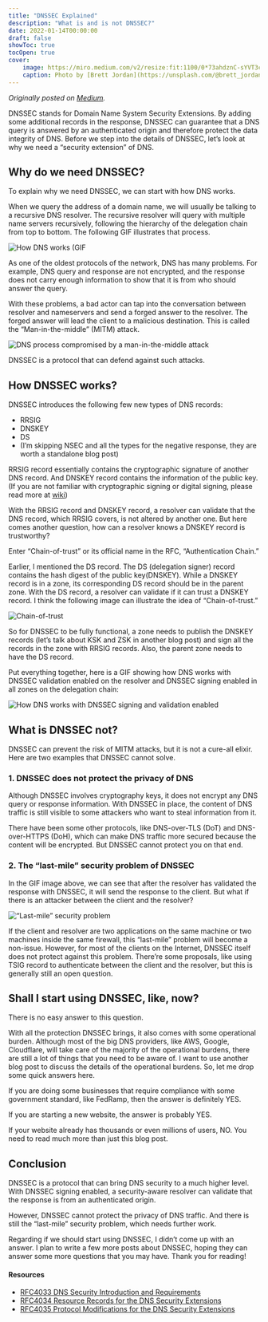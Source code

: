 ```yaml
---
title: "DNSSEC Explained"
description: "What is and is not DNSSEC?"
date: 2022-01-14T00:00:00
draft: false
showToc: true
tocOpen: true
cover:
    image: https://miro.medium.com/v2/resize:fit:1100/0*73ahdznC-sYVT3c1
    caption: Photo by [Brett Jordan](https://unsplash.com/@brett_jordan?utm_source=medium&utm_medium=referral) on [Unsplash](https://unsplash.com/?utm_source=medium&utm_medium=referral)
---
```


*Originally posted on [Medium](https://medium.com/gitconnected/what-is-dnssec-90b89671c1dd).*

DNSSEC stands for Domain Name System Security Extensions. By adding some additional records in the response, DNSSEC can guarantee that a DNS query is answered by an authenticated origin and therefore protect the data integrity of DNS. Before we step into the details of DNSSEC, let’s look at why we need a “security extension” of DNS.

## Why do we need DNSSEC?

To explain why we need DNSSEC, we can start with how DNS works.

When we query the address of a domain name, we will usually be talking to a recursive DNS resolver. The recursive resolver will query with multiple name servers recursively, following the hierarchy of the delegation chain from top to bottom. The following GIF illustrates that process.

![How DNS works (GIF](https://miro.medium.com/v2/resize:fit:1100/1*Pk4lgMDkQropmFpSKkoBVg.gif)

As one of the oldest protocols of the network, DNS has many problems. For example, DNS query and response are not encrypted, and the response does not carry enough information to show that it is from who should answer the query.

With these problems, a bad actor can tap into the conversation between resolver and nameservers and send a forged answer to the resolver. The forged answer will lead the client to a malicious destination. This is called the “Man-in-the-middle” (MITM) attack.

![DNS process compromised by a man-in-the-middle attack](https://miro.medium.com/v2/resize:fit:1100/1*KQo1M9s8htAuRk2OszIJ5Q.gif)

DNSSEC is a protocol that can defend against such attacks.


## How DNSSEC works?

DNSSEC introduces the following few new types of DNS records:

- RRSIG
- DNSKEY
- DS
- (I’m skipping NSEC and all the types for the negative response, they are worth a standalone blog post)

RRSIG record essentially contains the cryptographic signature of another DNS record. And DNSKEY record contains the information of the public key. (If you are not familiar with cryptographic signing or digital signing, please read more at [wiki](https://en.wikipedia.org/wiki/Digital_signature))

With the RRSIG record and DNSKEY record, a resolver can validate that the DNS record, which RRSIG covers, is not altered by another one. But here comes another question, how can a resolver knows a DNSKEY record is trustworthy?

Enter “Chain-of-trust” or its official name in the RFC, “Authentication Chain.”

Earlier, I mentioned the DS record. The DS (delegation signer) record contains the hash digest of the public key(DNSKEY). While a DNSKEY record is in a zone, its corresponding DS record should be in the parent zone. With the DS record, a resolver can validate if it can trust a DNSKEY record. I think the following image can illustrate the idea of “Chain-of-trust.”

![Chain-of-trust](https://miro.medium.com/v2/resize:fit:1100/format:webp/1*eABQcocPnirfWuF3quDspg.png)

So for DNSSEC to be fully functional, a zone needs to publish the DNSKEY records (let’s talk about KSK and ZSK in another blog post) and sign all the records in the zone with RRSIG records. Also, the parent zone needs to have the DS record.

Put everything together, here is a GIF showing how DNS works with DNSSEC validation enabled on the resolver and DNSSEC signing enabled in all zones on the delegation chain:

![How DNS works with DNSSEC signing and validation enabled](https://miro.medium.com/v2/resize:fit:1100/1*QwOQC5VBknbrO8bUpH_ceQ.gif)

## What is DNSSEC not?
DNSSEC can prevent the risk of MITM attacks, but it is not a cure-all elixir. Here are two examples that DNSSEC cannot solve.

### 1. DNSSEC does not protect the privacy of DNS
Although DNSSEC involves cryptography keys, it does not encrypt any DNS query or response information. With DNSSEC in place, the content of DNS traffic is still visible to some attackers who want to steal information from it.

There have been some other protocols, like DNS-over-TLS (DoT) and DNS-over-HTTPS (DoH), which can make DNS traffic more secured because the content will be encrypted. But DNSSEC cannot protect you on that end.

### 2. The “last-mile” security problem of DNSSEC
In the GIF image above, we can see that after the resolver has validated the response with DNSSEC, it will send the response to the client. But what if there is an attacker between the client and the resolver?

![“Last-mile” security problem](https://miro.medium.com/v2/resize:fit:1100/1*Sb5p7V6mJHYEThKbgN7r0A.gif)

If the client and resolver are two applications on the same machine or two machines inside the same firewall, this “last-mile” problem will become a non-issue. However, for most of the clients on the Internet, DNSSEC itself does not protect against this problem. There’re some proposals, like using TSIG record to authenticate between the client and the resolver, but this is generally still an open question.


## Shall I start using DNSSEC, like, now?

There is no easy answer to this question.

With all the protection DNSSEC brings, it also comes with some operational burden. Although most of the big DNS providers, like AWS, Google, Cloudflare, will take care of the majority of the operational burdens, there are still a lot of things that you need to be aware of. I want to use another blog post to discuss the details of the operational burdens. So, let me drop some quick answers here.

If you are doing some businesses that require compliance with some government standard, like FedRamp, then the answer is definitely YES.

If you are starting a new website, the answer is probably YES.

If your website already has thousands or even millions of users, NO. You need to read much more than just this blog post.

## Conclusion

DNSSEC is a protocol that can bring DNS security to a much higher level. With DNSSEC signing enabled, a security-aware resolver can validate that the response is from an authenticated origin.

However, DNSSEC cannot protect the privacy of DNS traffic. And there is still the “last-mile” security problem, which needs further work.

Regarding if we should start using DNSSEC, I didn’t come up with an answer. I plan to write a few more posts about DNSSEC, hoping they can answer some more questions that you may have. Thank you for reading!

#### Resources
- [RFC4033 DNS Security Introduction and Requirements](https://datatracker.ietf.org/doc/html/rfc4033)
- [RFC4034 Resource Records for the DNS Security Extensions](https://datatracker.ietf.org/doc/html/rfc4034)
- [RFC4035 Protocol Modifications for the DNS Security Extensions](https://datatracker.ietf.org/doc/html/rfc4035)
